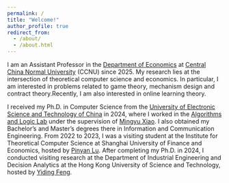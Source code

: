 ```yaml
---
permalink: /
title: "Welcome!"
author_profile: true
redirect_from: 
  - /about/
  - /about.html
---
```

I am an Assistant Professor in the [Department of Economics](https://economics.ccnu.edu.cn/) at [Central China Normal University](https://english.ccnu.edu.cn/) (CCNU) since 2025. My research lies at the intersection of theoretical computer science and economics. In particular, I am interested in problems related to game theory, mechanism design and contract theory.Recently, I am also interested in online learning theory.

I received my Ph.D. in Computer Science from the [University of Electronic Science and Technology of China](https://www.uestc.edu.cn/) in 2024, where I worked in the [Algorithms and Logic Lab](https://tcsuestc.com/) under the supervision of [Mingyu Xiao](https://sites.google.com/site/myxiao/). I also obtained my Bachelor’s and Master’s degrees there in Information and Communication Engineering. From 2022 to 2023, I was a visiting student at the Institute for Theoretical Computer Science at Shanghai University of Finance and Economics, hosted by [Pinyan Lu](http://pinyanlu.com/). After completing my Ph.D. in 2024, I conducted visiting research at the Department of Industrial Engineering and Decision Analytics at the Hong Kong University of Science and Technology, hosted by [Yiding Feng](https://www.ydfeng.us/).

